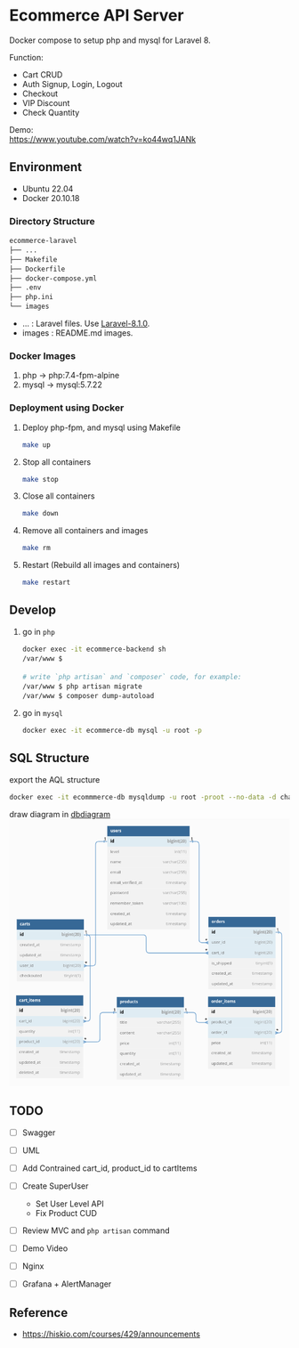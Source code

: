 # Ecommerce API Server
Docker compose to setup php and mysql for Laravel 8.  

Function:
- Cart CRUD
- Auth Signup, Login, Logout
- Checkout
- VIP Discount
- Check Quantity

Demo:<br>
https://www.youtube.com/watch?v=ko44wq1JANk

## Environment
- Ubuntu 22.04
- Docker 20.10.18

### Directory Structure
```sh
ecommerce-laravel
├── ...
├── Makefile
├── Dockerfile
├── docker-compose.yml
├── .env
├── php.ini
└── images
```
- ... : Laravel files. Use [Laravel-8.1.0](https://github.com/laravel/laravel/tree/v8.1.0).
- images : README.md images.

### Docker Images
1. php → php:7.4-fpm-alpine
2. mysql → mysql:5.7.22

### Deployment using Docker
1. Deploy php-fpm, and mysql using Makefile
    ```bash
    make up
    ```
2. Stop all containers
    ```bash
    make stop
    ```
3. Close all containers
    ```bash
    make down
    ```
4. Remove all containers and images
    ```bash
    make rm
    ```
4. Restart (Rebuild all images and containers)
    ```bash
    make restart
    ```

## Develop 
1. go in `php`
    ```bash
    docker exec -it ecommerce-backend sh
    /var/www $

    # write `php artisan` and `composer` code, for example:
    /var/www $ php artisan migrate
    /var/www $ composer dump-autoload
    ```
2. go in `mysql`
    ```bash
    docker exec -it ecommerce-db mysql -u root -p
    ```

## SQL Structure
export the AQL structure
```sh
docker exec -it ecommmerce-db mysqldump -u root -proot --no-data -d chart > chart.sql
```
draw diagram in [dbdiagram](https://dbdiagram.io/d/63b3b3ce7d39e42284e88c94)
![db diagram](./images/db-structure.png)


## TODO
- [ ] Swagger
- [ ] UML
- [ ] Add Contrained cart_id, product_id to cartItems
- [ ] Create SuperUser
    - Set User Level API
    - Fix Product CUD
- [ ] Review MVC and `php artisan` command
- [ ] Demo Video
- [ ] Nginx
- [ ] Grafana + AlertManager


## Reference
- https://hiskio.com/courses/429/announcements